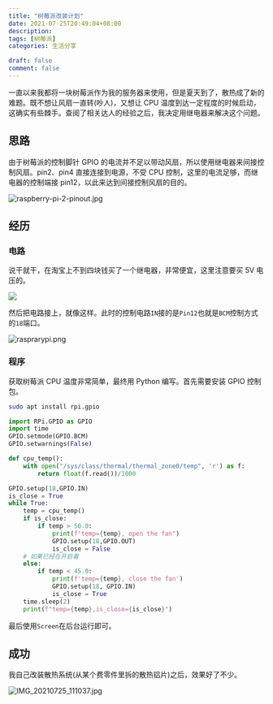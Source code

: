```yaml
---
title: "树莓派改装计划"
date: 2021-07-25T20:49:04+08:00
description:
tags: [树莓派]
categories: 生活分享

draft: false
comment: false
---
```


​ 一直以来我都将一块树莓派作为我的服务器来使用，但是夏天到了，散热成了新的难题。既不想让风扇一直转(吵人)，又想让 CPU 温度到达一定程度的时候启动，这确实有些棘手。查阅了相关达人的经验之后，我决定用继电器来解决这个问题。

## 思路

由于树莓派的控制脚针 GPIO 的电流并不足以带动风扇，所以使用继电器来间接控制风扇。pin2、pin4 直接连接到电源，不受 CPU 控制，这里的电流足够，而继电器的控制端接 pin12，以此来达到间接控制风扇的目的。

![raspberry-pi-2-pinout.jpg](https://img-blog.csdnimg.cn/img_convert/b0ca89af29fc9ec5f2a7f18128363b20.png)

## 经历

### 电路

说干就干，在淘宝上不到四块钱买了一个继电器，非常便宜，这里注意要买 5V 电压的。

![](https://img-blog.csdnimg.cn/img_convert/228dfff5ae5a2429b17fe44af3131849.png)

然后把电路接上，就像这样。此时的控制电路`IN`接的是`Pin12`也就是`BCM`控制方式的`18`端口。

![rasprarypi.png](https://img-blog.csdnimg.cn/img_convert/2277115ec826a2c4671eb1e62e97ce36.png)

### 程序

获取树莓派 CPU 温度非常简单，最终用 Python 编写。首先需要安装 GPIO 控制包。

```bash
sudo apt install rpi.gpio
```

```python
import RPi.GPIO as GPIO
import time
GPIO.setmode(GPIO.BCM)
GPIO.setwarnings(False)

def cpu_temp():
    with open("/sys/class/thermal/thermal_zone0/temp", 'r') as f:
        return float(f.read())/1000

GPIO.setup(18,GPIO.IN)
is_close = True
while True:
    temp = cpu_temp()
    if is_close:
        if temp > 50.0:
            print(f"temp={temp}, open the fan")
            GPIO.setup(18,GPIO.OUT)
            is_close = False
    # 如果已经在开启着
    else:
        if temp < 45.0:
            print(f'temp={temp}, close the fan')
            GPIO.setup(18, GPIO.IN)
            is_close = True
    time.sleep(2)
    print(f"temp={temp},is_close={is_close}")
```

最后使用`Screen`在后台运行即可。

## 成功

我自己改装散热系统(从某个费零件里拆的散热铝片)之后，效果好了不少。

![IMG_20210725_111037.jpg](https://img-blog.csdnimg.cn/img_convert/c4c49e872b904662506e557b605cb368.png)
